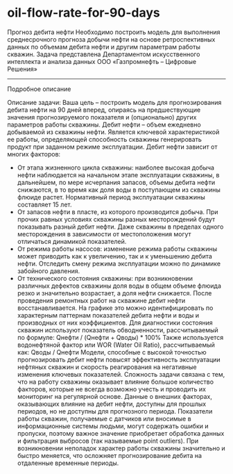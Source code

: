 # oil-flow-rate-for-90-days


Прогноз дебита нефти
Необходимо построить модель для выполнения среднесрочного прогноза добычи нефти на основе ретроспективных данных по объемам дебита нефти и другим параметрам работы скважин.
Задача представлена Департаментом искусственного интеллекта и анализа данных ООО «Газпромнефть – Цифровые Решения»

---------------------------------------------------------------------------------------------------------------------------------------
Подробное описание

Описание задачи:
Ваша цель – построить модель для прогнозирования дебита нефти на 90 дней вперед, опираясь на предшествующие значения прогнозируемого показателя и (опционально) других параметров работы скважины.
Дебит нефти – объем ежедневно добываемой из скважины нефти. Является ключевой характеристикой ее работы, определяющей способность скважины генерировать продукт при заданном режиме эксплуатации.
Дебит нефти зависит от многих факторов:
-	От этапа жизненного цикла скважины: наиболее высокая добыча нефти наблюдается на начальном этапе эксплуатации скважины, в дальнейшем, по мере исчерпания запасов, объемы дебита нефти снижаются, в то время как доля воды в поступающем из скважины флюиде растет. Нормативный период эксплуатации скважины составляет 15 лет.
-	От запасов нефти в пласте, из которого производится добыча. При прочих равных условиях скважины разных месторождений будут показывать разный дебит нефти. Даже скважины в пределах одного месторождения в зависимости от местоположения могут отличаться динамикой показателей.
-	От режима работы насосов: изменение режима работы скважины может приводить как к увеличению, так и к уменьшению дебита нефти. Отследить смену режима эксплуатации можно по динамике забойного давления.
-	От технического состояния скважины: при возникновении различных дефектов скважины доля воды в общем объеме флюида резко и значительно возрастает, а доля нефти снижается. После проведения ремонтных работ на скважине дебит нефти восстанавливается. На графике это можно идентифицировать по характерным паттернам показателей дебита нефти и воды и производных от них коэффициентов.
Для диагностики состояния скважин используют показатель обводненности, рассчитываемый по формуле:
Qнефти / (Qнефти + Qводы) * 100%
Также используется водонефтяной фактор или WOR (Water Oil Ratio), рассчитываемый как:
Qводы / Qнефти
Модели, способные с высокой точностью прогнозировать дебит нефти повысят эффективность эксплуатации нефтяных скважин и скорость реагирования на негативные изменения ключевых показателей.
Сложность задачи связана с тем, что на работу скважины оказывает влияние большое количество факторов, которые не всегда возможно учесть и проводить их мониторинг на регулярной основе. Данные о внешних факторах, оказывающих влияние на дебит нефти, доступны для прошлых периодов, но не доступны для прогнозного периода.
Показатели работы скважин, получаемые с датчиков или вносимые в информационные системы людьми, могут содержать ошибки и пропуски, поэтому важное значение приобретает обработка данных и фильтрация выбросов (так называемые point outliers). 
При возникновении неполадок характер работы скважины значительно и быстро меняется, что осложняет прогнозирование дебита на отдаленные временные периоды.


